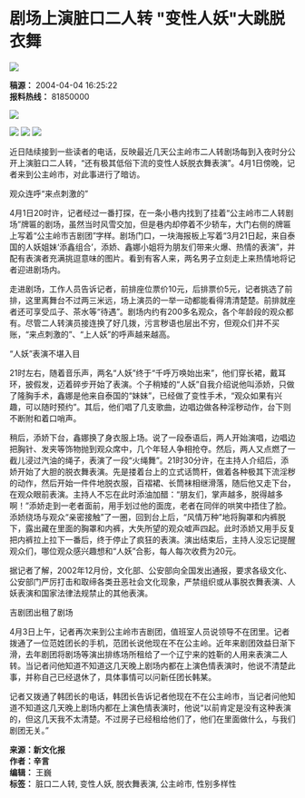 # 剧场上演脏口二人转 "变性人妖"大跳脱衣舞

![](http://news.cnnb.com.cn/packages/2015/images/1_2.jpg)

**稿源：** 2004-04-04 16:25:22  
**报料热线：** 81850000  

![](http://news.cnnb.com.cn/packages/2015/images/erweima.png)

![](http://news.cnnb.com.cn/packages/2015/images/1_14.jpg) ![](http://news.cnnb.com.cn/packages/2015/images/1_15.jpg) ![](http://news.cnnb.com.cn/packages/2015/images/1_16.png)

近日陆续接到一些读者的电话，反映最近几天公主岭市二人转剧场每到入夜时分公开上演脏口二人转，“还有极其低俗下流的变性人妖脱衣舞表演”。4月1日傍晚，记者来到公主岭市，对此事进行了暗访。 

观众连呼“来点刺激的”

4月1日20时许，记者经过一番打探，在一条小巷内找到了挂着“公主岭市二人转剧场”牌匾的剧场，虽然当时风雪交加，但是巷内却停着不少轿车，大门右侧的牌匾上写着“公主岭市吉剧团”字样。剧场门口，一块海报板上写着“3月21日起，来自泰国的人妖姐妹‘添鑫组合’，添娇、鑫娜小姐将为朋友们带来火爆、热情的表演”，并配有表演者充满挑逗意味的图片。看到有客人来，两名男子立刻走上来热情地将记者迎进剧场内。

走进剧场，工作人员告诉记者，前排座位票价10元，后排票价5元，记者挑选了前排，这里离舞台不过两三米远，场上演员的一举一动都能看得清清楚楚。前排就座者还可享受瓜子、茶水等“待遇”。剧场内约有200多名观众，各个年龄段的观众都有。尽管二人转演员接连换了好几拨，污言秽语也层出不穷，但观众们并不买账，“来点刺激的”、“上人妖”的呼声越来越高。

“人妖”表演不堪入目

21时左右，随着音乐声，两名“人妖”终于“千呼万唤始出来”，他们穿长裙，戴耳环，披假发，迈着碎步开始了表演。个子稍矮的“人妖”自我介绍说他叫添娇，只做了隆胸手术，鑫娜是他来自泰国的“妹妹”，已经做了变性手术，“观众如果有兴趣，可以随时预约”。其后，他们唱了几支歌曲，边唱边做各种淫秽动作，台下则不断附和着口哨声。

稍后，添娇下台，鑫娜换了身衣服上场。说了一段泰语后，两人开始演唱，边唱边把胸针、发夹等饰物抛到观众席中，几个年轻人争相抢夺。然后，两人又点燃了一截儿浸过汽油的绳子，表演了一段“火绳舞”。21时30分许，在主持人介绍后，添娇开始了大胆的脱衣舞表演。先是搂着台上的立式话筒杆，做着各种极其下流淫秽的动作，然后开始一件件地脱衣服，百褶裙、长筒袜相继滑落，随后他又走下台，在观众眼前表演。主持人不忘在此时添油加醋：“朋友们，掌声越多，脱得越多啊！”添娇走到一老者面前，用手划过他的面庞，老者在同伴的哄笑中捂住了脸。添娇绕场与观众“亲密接触”了一圈，回到台上后，“风情万种”地将胸罩和内裤脱下，露出藏在里面的胸罩和内裤，大失所望的观众嘘声四起。此时添娇又用手反复把内裤拉上拉下一番后，终于停止了疯狂的表演。演出结束后，主持人没忘记提醒观众们，哪位观众感兴趣想和“人妖”合影，每人每次收费为20元。

据记者了解，2002年12月份，文化部、公安部向全国发出通报，要求各级文化、公安部门严厉打击和取缔各类丑恶社会文化现象，严禁组织或从事脱衣舞表演、人妖表演和国家法律法规禁止的其他表演。

吉剧团出租了剧场

4月3日上午，记者再次来到公主岭市吉剧团，值班室人员说领导不在团里。记者拨通了一位范姓团长的手机，范团长说他现在不在公主岭。近年来剧团效益日渐下滑，去年剧团将剧场等演出排练场所租给了一个辽宁来的姓靳的人用来表演二人转。当记者问他知道不知道这几天晚上剧场内都在上演色情表演时，他说不清楚此事，并称自己已经退休了，具体事情可以问新任团长韩某。

记者又拨通了韩团长的电话，韩团长告诉记者他现在不在公主岭市，当记者问他知道不知道这几天晚上剧场内都在上演色情表演时，他说“以前肯定是没有这种表演的，但这几天我不太清楚。不过房子已经租给他们了，他们在里面做什么，与我们剧团无关。” 

**来源：新文化报**  
**作者：辛言**  
**编辑：** 王巍  
**标签：** 脏口二人转, 变性人妖, 脱衣舞表演, 公主岭市, 性别多样性